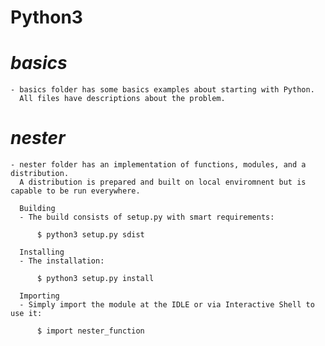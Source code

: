 # Python3
  
   # *basics*
    - basics folder has some basics examples about starting with Python. 
      All files have descriptions about the problem.

   # *nester*
    - nester folder has an implementation of functions, modules, and a distribution. 
      A distribution is prepared and built on local enviromnent but is capable to be run everywhere. 
      
      Building
      - The build consists of setup.py with smart requirements:
          
          $ python3 setup.py sdist
      
      Installing
      - The installation:
          
          $ python3 setup.py install
      
      Importing
      - Simply import the module at the IDLE or via Interactive Shell to use it:
          
          $ import nester_function
